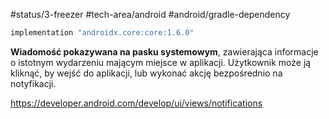 #status/3-freezer 
#tech-area/android 
#android/gradle-dependency 

```groovy
implementation "androidx.core:core:1.6.0"  
```

**Wiadomość pokazywana na pasku systemowym**, zawierająca informacje o istotnym wydarzeniu mającym miejsce w aplikacji. Użytkownik może ją kliknąć, by wejść do aplikacji, lub wykonać akcję bezpośrednio na notyfikacji.

https://developer.android.com/develop/ui/views/notifications



